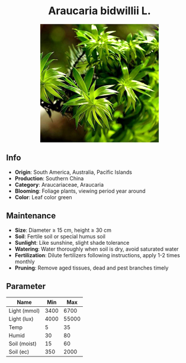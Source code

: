 <h1 align='center'>Araucaria bidwillii L.</h1>
<p align="center">
    <img 
        align='center'
        width='320'
        src="../images/araucaria bidwillii l.png" 
        alt='Araucaria bidwillii L.' />
</p>

## Info

 - **Origin**: South America, Australia, Pacific Islands
 - **Production**: Southern China
 - **Category**: Araucariaceae, Araucaria
 - **Blooming**: Foliage plants, viewing period year around
 - **Color**: Leaf color green

## Maintenance

 - **Size**: Diameter ≥ 15 cm, height ≥ 30 cm
 - **Soil**: Fertile soil or special humus soil
 - **Sunlight**: Like sunshine, slight shade tolerance
 - **Watering**: Water thoroughly when soil is dry, avoid saturated water
 - **Fertilization**: Dilute fertilizers following instructions, apply 1-2 times monthly
 - **Pruning**: Remove aged tissues, dead and pest branches timely

## Parameter

| Name         | Min  | Max   |
|--------------|------|-------|
| Light (mmol) | 3400 | 6700  |
| Light (lux)  | 4000 | 55000 |
| Temp         | 5    | 35    |
| Humid        | 30   | 80    |
| Soil (moist) | 15   | 60    |
| Soil (ec)    | 350  | 2000  |